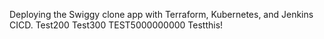 Deploying the Swiggy clone app with Terraform, Kubernetes, and Jenkins CICD.
Test200
Test300
TEST5000000000
Testthis!
